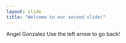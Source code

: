 ```yaml
---
layout: slide
title: "Welcome to our second slide!"
---
```

Angel Gonzalez
Use the left arrow to go back!
